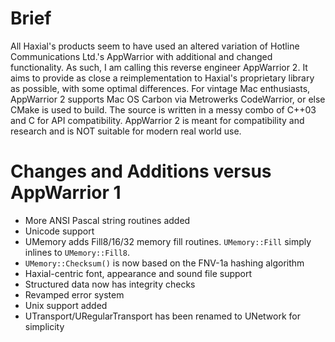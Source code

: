 Brief
=====

All Haxial's products seem to have used an altered variation of Hotline Communications Ltd.'s AppWarrior with additional and changed functionality. As such, I am calling this reverse engineer AppWarrior 2. It aims to provide as close a reimplementation to Haxial's proprietary library as possible, with some optimal differences. For vintage Mac enthusiasts, AppWarrior 2 supports Mac OS Carbon via Metrowerks CodeWarrior, or else CMake is used to build. The source is written in a messy combo of C++03 and C for API compatibility. AppWarrior 2 is meant for compatibility and research and is NOT suitable for modern real world use.

Changes and Additions versus AppWarrior 1
=========================================

- More ANSI Pascal string routines added
- Unicode support
- UMemory adds Fill8/16/32 memory fill routines. `UMemory::Fill` simply inlines to `UMemory::Fill8`.
- `UMemory::Checksum()` is now based on the FNV-1a hashing algorithm
- Haxial-centric font, appearance and sound file support
- Structured data now has integrity checks
- Revamped error system
- Unix support added
- UTransport/URegularTransport has been renamed to UNetwork for simplicity
